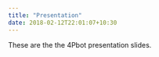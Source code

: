 ```yaml
---
title: "Presentation"
date: 2018-02-12T22:01:07+10:30
---
```


These are the the 4Pbot presentation slides.
